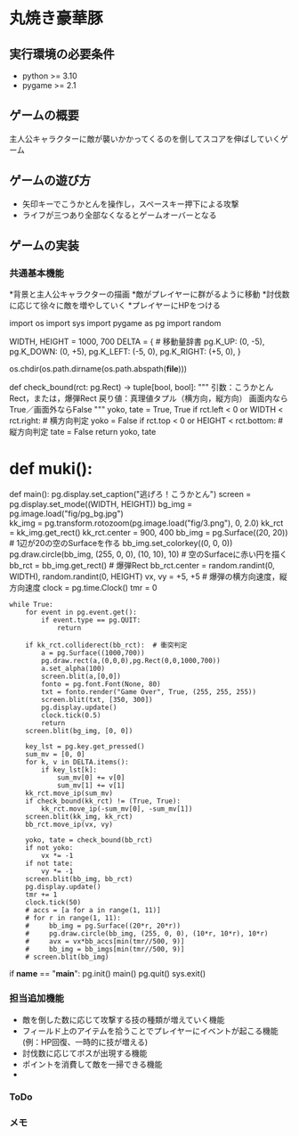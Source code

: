 # 丸焼き豪華豚

## 実行環境の必要条件
* python >= 3.10
* pygame >= 2.1

## ゲームの概要
主人公キャラクターに敵が襲いかかってくるのを倒してスコアを伸ばしていくゲーム

## ゲームの遊び方
* 矢印キーでこうかとんを操作し，スペースキー押下による攻撃
* ライフが三つあり全部なくなるとゲームオーバーとなる

## ゲームの実装
### 共通基本機能
*背景と主人公キャラクターの描画
*敵がプレイヤーに群がるように移動
*討伐数に応じて徐々に敵を増やしていく
*プレイヤーにHPをつける

import os
import sys
import pygame as pg
import random


WIDTH, HEIGHT = 1000, 700
DELTA = {  # 移動量辞書
    pg.K_UP: (0, -5),
    pg.K_DOWN: (0, +5),
    pg.K_LEFT: (-5, 0),
    pg.K_RIGHT: (+5, 0),
}

os.chdir(os.path.dirname(os.path.abspath(__file__)))

def check_bound(rct: pg.Rect) -> tuple[bool, bool]:
    """
    引数：こうかとんRect，または，爆弾Rect
    戻り値：真理値タプル（横方向，縦方向）
    画面内ならTrue／画面外ならFalse
    """
    yoko, tate = True, True
    if rct.left < 0 or WIDTH < rct.right:  # 横方向判定
        yoko = False
    if rct.top < 0 or HEIGHT < rct.bottom:  # 縦方向判定
        tate = False
    return yoko, tate

# def muki():


def main():
    pg.display.set_caption("逃げろ！こうかとん")
    screen = pg.display.set_mode((WIDTH, HEIGHT))
    bg_img = pg.image.load("fig/pg_bg.jpg")    
    kk_img = pg.transform.rotozoom(pg.image.load("fig/3.png"), 0, 2.0)
    kk_rct = kk_img.get_rect()
    kk_rct.center = 900, 400
    bb_img = pg.Surface((20, 20))  # 1辺が20の空のSurfaceを作る
    bb_img.set_colorkey((0, 0, 0))
    pg.draw.circle(bb_img, (255, 0, 0), (10, 10), 10)  # 空のSurfaceに赤い円を描く
    bb_rct = bb_img.get_rect()  # 爆弾Rect
    bb_rct.center = random.randint(0, WIDTH), random.randint(0, HEIGHT)
    vx, vy = +5, +5  # 爆弾の横方向速度，縦方向速度
    clock = pg.time.Clock()
    tmr = 0

    while True:
        for event in pg.event.get():
            if event.type == pg.QUIT: 
                return
            
        if kk_rct.colliderect(bb_rct):  # 衝突判定
            a = pg.Surface((1000,700))
            pg.draw.rect(a,(0,0,0),pg.Rect(0,0,1000,700))
            a.set_alpha(100)
            screen.blit(a,[0,0])
            fonto = pg.font.Font(None, 80) 
            txt = fonto.render("Game Over", True, (255, 255, 255)) 
            screen.blit(txt, [350, 300])
            pg.display.update()
            clock.tick(0.5)
            return
        screen.blit(bg_img, [0, 0]) 

        key_lst = pg.key.get_pressed()
        sum_mv = [0, 0]
        for k, v in DELTA.items():
            if key_lst[k]:
                sum_mv[0] += v[0]
                sum_mv[1] += v[1]
        kk_rct.move_ip(sum_mv)
        if check_bound(kk_rct) != (True, True):
            kk_rct.move_ip(-sum_mv[0], -sum_mv[1])
        screen.blit(kk_img, kk_rct)
        bb_rct.move_ip(vx, vy)   

        yoko, tate = check_bound(bb_rct)
        if not yoko: 
            vx *= -1
        if not tate: 
            vy *= -1   
        screen.blit(bb_img, bb_rct)
        pg.display.update()
        tmr += 1
        clock.tick(50)
        # accs = [a for a in range(1, 11)]
        # for r in range(1, 11):
        #     bb_img = pg.Surface((20*r, 20*r))
        #     pg.draw.circle(bb_img, (255, 0, 0), (10*r, 10*r), 10*r)
        #     avx = vx*bb_accs[min(tmr//500, 9)]
        #     bb_img = bb_imgs[min(tmr//500, 9)]
        # screen.blit(bb_img)

if __name__ == "__main__":
    pg.init()
    main()
    pg.quit()
    sys.exit()




### 担当追加機能
* 敵を倒した数に応じて攻撃する技の種類が増えていく機能
* フィールド上のアイテムを拾うことでプレイヤーにイベントが起こる機能(例：HP回復、一時的に技が増える)
* 討伐数に応じてボスが出現する機能
* ポイントを消費して敵を一掃できる機能
* 
### ToDo


### メモ

